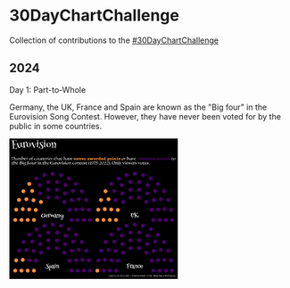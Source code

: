 # 30DayChartChallenge

Collection of contributions to the [#30DayChartChallenge](https://github.com/30DayChartChallenge/Edition2024?tab=readme-ov-file)

## 2024

Day 1: Part-to-Whole

Germany, the UK, France and Spain are known as the "Big four" in the Eurovision Song Contest. However, they have never been voted for by the public in some countries.

<img src="2024/plots/eurovision.png" width="60%" height="30%"/>
